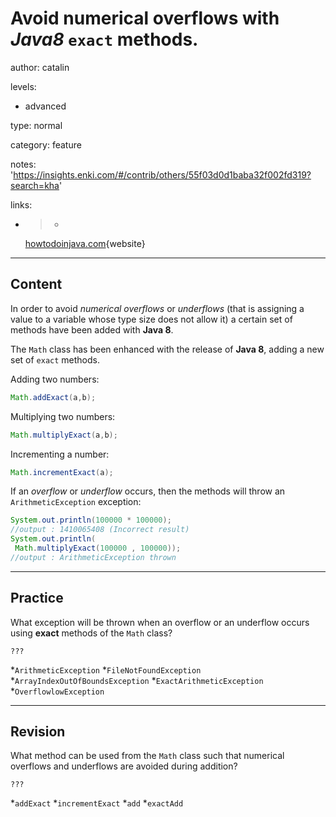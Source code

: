 # Avoid numerical overflows with *Java8* `exact` methods.
author: catalin

levels:

  - advanced

type: normal

category: feature

notes: 'https://insights.enki.com/#/contrib/others/55f03d0d1baba32f002fd319?search=kha'

links:

  - >-
    [howtodoinjava.com](http://howtodoinjava.com/2014/05/04/java-8-exact-airthmetic-operations-supported-in-math-class/){website}

---
## Content

In order to avoid *numerical overflows* or *underflows* (that is assigning a value to a variable whose type size does not allow it) a certain set of methods have been added with **Java 8**.


The `Math` class has been enhanced with the release of **Java 8**, adding a new set of `exact` methods.

Adding two numbers:
```java
Math.addExact(a,b);
```

Multiplying two numbers:
```java
Math.multiplyExact(a,b);
```
Incrementing a number:
```java
Math.incrementExact(a);
```
 If an *overflow* or *underflow* occurs, then the methods will throw an `ArithmeticException` exception:

```java
System.out.println(100000 * 100000);
//output : 1410065408 (Incorrect result)
System.out.println(
 Math.multiplyExact(100000 , 100000));
//output : ArithmeticException thrown
```

---
## Practice

What exception will be thrown when an overflow or an underflow occurs using **exact** methods of the `Math` class?

`???`

*`ArithmeticException` 
*`FileNotFoundException` 
*`ArrayIndexOutOfBoundsException` 
*`ExactArithmeticException` 
*`OverflowlowException`

---
## Revision

What method can be used from the `Math` class such that numerical overflows and underflows are avoided during addition?

`???`

*`addExact` 
*`incrementExact` 
*`add` 
*`exactAdd`